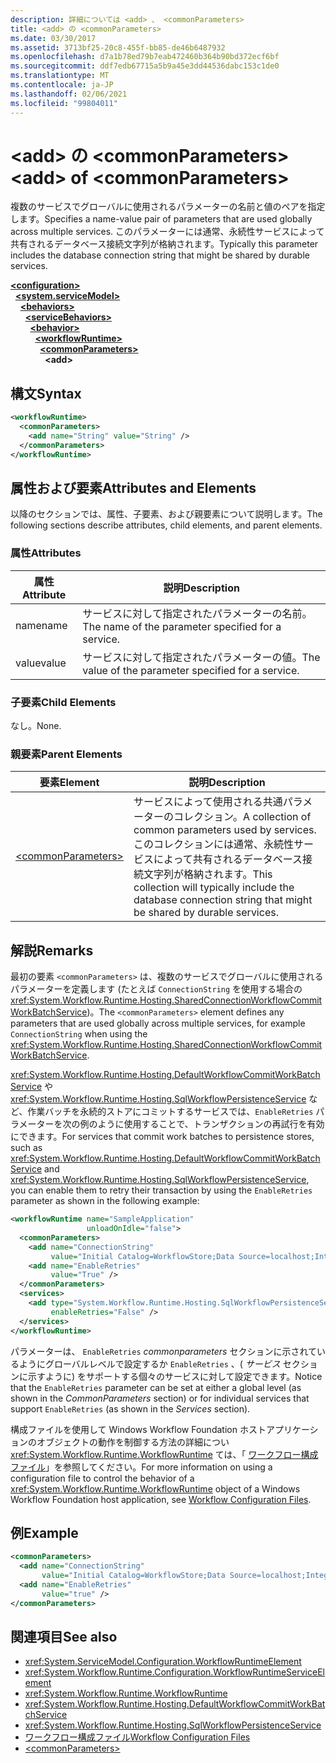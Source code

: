```yaml
---
description: 詳細については <add> 、 <commonParameters>
title: <add> の <commonParameters>
ms.date: 03/30/2017
ms.assetid: 3713bf25-20c8-455f-bb85-de46b6487932
ms.openlocfilehash: d7a1b78ed79b7eab472460b364b90bd372ecf6bf
ms.sourcegitcommit: ddf7edb67715a5b9a45e3dd44536dabc153c1de0
ms.translationtype: MT
ms.contentlocale: ja-JP
ms.lasthandoff: 02/06/2021
ms.locfileid: "99804011"
---
```

# <a name="add-of-commonparameters"></a><span data-ttu-id="2d304-103">\<add> の \<commonParameters></span><span class="sxs-lookup"><span data-stu-id="2d304-103">\<add> of \<commonParameters></span></span>

<span data-ttu-id="2d304-104">複数のサービスでグローバルに使用されるパラメーターの名前と値のペアを指定します。</span><span class="sxs-lookup"><span data-stu-id="2d304-104">Specifies a name-value pair of parameters that are used globally across multiple services.</span></span> <span data-ttu-id="2d304-105">このパラメーターには通常、永続性サービスによって共有されるデータベース接続文字列が格納されます。</span><span class="sxs-lookup"><span data-stu-id="2d304-105">Typically this parameter includes the database connection string that might be shared by durable services.</span></span>  
  
[**\<configuration>**](../configuration-element.md)\
&nbsp;&nbsp;[**\<system.serviceModel>**](system-servicemodel.md)\
&nbsp;&nbsp;&nbsp;&nbsp;[**\<behaviors>**](behaviors.md)\
&nbsp;&nbsp;&nbsp;&nbsp;&nbsp;&nbsp;[**\<serviceBehaviors>**](servicebehaviors.md)\
&nbsp;&nbsp;&nbsp;&nbsp;&nbsp;&nbsp;&nbsp;&nbsp;[**\<behavior>**](behavior-of-servicebehaviors.md)\
&nbsp;&nbsp;&nbsp;&nbsp;&nbsp;&nbsp;&nbsp;&nbsp;&nbsp;&nbsp;[**\<workflowRuntime>**](workflowruntime.md)\
&nbsp;&nbsp;&nbsp;&nbsp;&nbsp;&nbsp;&nbsp;&nbsp;&nbsp;&nbsp;&nbsp;&nbsp;[**\<commonParameters>**](commonparameters.md)\
&nbsp;&nbsp;&nbsp;&nbsp;&nbsp;&nbsp;&nbsp;&nbsp;&nbsp;&nbsp;&nbsp;&nbsp;&nbsp;&nbsp;**\<add>**  
  
## <a name="syntax"></a><span data-ttu-id="2d304-106">構文</span><span class="sxs-lookup"><span data-stu-id="2d304-106">Syntax</span></span>  
  
```xml  
<workflowRuntime>
  <commonParameters>
    <add name="String" value="String" />
  </commonParameters>
</workflowRuntime>
```  
  
## <a name="attributes-and-elements"></a><span data-ttu-id="2d304-107">属性および要素</span><span class="sxs-lookup"><span data-stu-id="2d304-107">Attributes and Elements</span></span>  

 <span data-ttu-id="2d304-108">以降のセクションでは、属性、子要素、および親要素について説明します。</span><span class="sxs-lookup"><span data-stu-id="2d304-108">The following sections describe attributes, child elements, and parent elements.</span></span>  
  
### <a name="attributes"></a><span data-ttu-id="2d304-109">属性</span><span class="sxs-lookup"><span data-stu-id="2d304-109">Attributes</span></span>  
  
|<span data-ttu-id="2d304-110">属性</span><span class="sxs-lookup"><span data-stu-id="2d304-110">Attribute</span></span>|<span data-ttu-id="2d304-111">説明</span><span class="sxs-lookup"><span data-stu-id="2d304-111">Description</span></span>|  
|---------------|-----------------|  
|<span data-ttu-id="2d304-112">name</span><span class="sxs-lookup"><span data-stu-id="2d304-112">name</span></span>|<span data-ttu-id="2d304-113">サービスに対して指定されたパラメーターの名前。</span><span class="sxs-lookup"><span data-stu-id="2d304-113">The name of the parameter specified for a service.</span></span>|  
|<span data-ttu-id="2d304-114">value</span><span class="sxs-lookup"><span data-stu-id="2d304-114">value</span></span>|<span data-ttu-id="2d304-115">サービスに対して指定されたパラメーターの値。</span><span class="sxs-lookup"><span data-stu-id="2d304-115">The value of the parameter specified for a service.</span></span>|  
  
### <a name="child-elements"></a><span data-ttu-id="2d304-116">子要素</span><span class="sxs-lookup"><span data-stu-id="2d304-116">Child Elements</span></span>  

 <span data-ttu-id="2d304-117">なし。</span><span class="sxs-lookup"><span data-stu-id="2d304-117">None.</span></span>  
  
### <a name="parent-elements"></a><span data-ttu-id="2d304-118">親要素</span><span class="sxs-lookup"><span data-stu-id="2d304-118">Parent Elements</span></span>  
  
|<span data-ttu-id="2d304-119">要素</span><span class="sxs-lookup"><span data-stu-id="2d304-119">Element</span></span>|<span data-ttu-id="2d304-120">説明</span><span class="sxs-lookup"><span data-stu-id="2d304-120">Description</span></span>|  
|-------------|-----------------|  
|[\<commonParameters>](commonparameters.md)|<span data-ttu-id="2d304-121">サービスによって使用される共通パラメーターのコレクション。</span><span class="sxs-lookup"><span data-stu-id="2d304-121">A collection of common parameters used by services.</span></span> <span data-ttu-id="2d304-122">このコレクションには通常、永続性サービスによって共有されるデータベース接続文字列が格納されます。</span><span class="sxs-lookup"><span data-stu-id="2d304-122">This collection will typically include the database connection string that might be shared by durable services.</span></span>|  
  
## <a name="remarks"></a><span data-ttu-id="2d304-123">解説</span><span class="sxs-lookup"><span data-stu-id="2d304-123">Remarks</span></span>  

 <span data-ttu-id="2d304-124">最初の要素 `<commonParameters>` は、複数のサービスでグローバルに使用されるパラメーターを定義します (たとえば `ConnectionString` を使用する場合の <xref:System.Workflow.Runtime.Hosting.SharedConnectionWorkflowCommitWorkBatchService>)。</span><span class="sxs-lookup"><span data-stu-id="2d304-124">The `<commonParameters>` element defines any parameters that are used globally across multiple services, for example `ConnectionString` when using the <xref:System.Workflow.Runtime.Hosting.SharedConnectionWorkflowCommitWorkBatchService>.</span></span>  
  
 <span data-ttu-id="2d304-125"><xref:System.Workflow.Runtime.Hosting.DefaultWorkflowCommitWorkBatchService> や <xref:System.Workflow.Runtime.Hosting.SqlWorkflowPersistenceService> など、作業バッチを永続的ストアにコミットするサービスでは、`EnableRetries` パラメーターを次の例のように使用することで、トランザクションの再試行を有効にできます。</span><span class="sxs-lookup"><span data-stu-id="2d304-125">For services that commit work batches to persistence stores, such as <xref:System.Workflow.Runtime.Hosting.DefaultWorkflowCommitWorkBatchService> and <xref:System.Workflow.Runtime.Hosting.SqlWorkflowPersistenceService>, you can enable them to retry their transaction by using the `EnableRetries` parameter as shown in the following example:</span></span>  
  
```xml  
<workflowRuntime name="SampleApplication"
                 unloadOnIdle="false">
  <commonParameters>
    <add name="ConnectionString"
         value="Initial Catalog=WorkflowStore;Data Source=localhost;Integrated Security=SSPI;" />
    <add name="EnableRetries"
         value="True" />
  </commonParameters>
  <services>
    <add type="System.Workflow.Runtime.Hosting.SqlWorkflowPersistenceService, System.Workflow.Runtime, Version=3.0.00000.0, Culture=neutral, PublicKeyToken=31bf3856ad364e35"
         enableRetries="False" />
  </services>
</workflowRuntime>
```  
  
 <span data-ttu-id="2d304-126">パラメーターは、 `EnableRetries` *commonparameters* セクションに示されているようにグローバルレベルで設定するか `EnableRetries` 、( *サービス* セクションに示すように) をサポートする個々のサービスに対して設定できます。</span><span class="sxs-lookup"><span data-stu-id="2d304-126">Notice that the `EnableRetries` parameter can be set at either a global level (as shown in the *CommonParameters* section) or for individual services that support `EnableRetries` (as shown in the *Services* section).</span></span>  
  
 <span data-ttu-id="2d304-127">構成ファイルを使用して Windows Workflow Foundation ホストアプリケーションのオブジェクトの動作を制御する方法の詳細につい <xref:System.Workflow.Runtime.WorkflowRuntime> ては、「 [ワークフロー構成ファイル](/previous-versions/dotnet/netframework-3.5/ms732240(v=vs.90))」を参照してください。</span><span class="sxs-lookup"><span data-stu-id="2d304-127">For more information on using a configuration file to control the behavior of a <xref:System.Workflow.Runtime.WorkflowRuntime> object of a Windows Workflow Foundation host application, see [Workflow Configuration Files](/previous-versions/dotnet/netframework-3.5/ms732240(v=vs.90)).</span></span>  
  
## <a name="example"></a><span data-ttu-id="2d304-128">例</span><span class="sxs-lookup"><span data-stu-id="2d304-128">Example</span></span>  
  
```xml  
<commonParameters>
  <add name="ConnectionString"
       value="Initial Catalog=WorkflowStore;Data Source=localhost;Integrated Security=SSPI;" />
  <add name="EnableRetries"
       value="true" />
</commonParameters>
```  
  
## <a name="see-also"></a><span data-ttu-id="2d304-129">関連項目</span><span class="sxs-lookup"><span data-stu-id="2d304-129">See also</span></span>

- <xref:System.ServiceModel.Configuration.WorkflowRuntimeElement>
- <xref:System.Workflow.Runtime.Configuration.WorkflowRuntimeServiceElement>
- <xref:System.Workflow.Runtime.WorkflowRuntime>
- <xref:System.Workflow.Runtime.Hosting.DefaultWorkflowCommitWorkBatchService>
- <xref:System.Workflow.Runtime.Hosting.SqlWorkflowPersistenceService>
- <span data-ttu-id="2d304-130">[ワークフロー構成ファイル](/previous-versions/dotnet/netframework-3.5/ms732240(v=vs.90))</span><span class="sxs-lookup"><span data-stu-id="2d304-130">[Workflow Configuration Files](/previous-versions/dotnet/netframework-3.5/ms732240(v=vs.90))</span></span>
- [\<commonParameters>](commonparameters.md)
